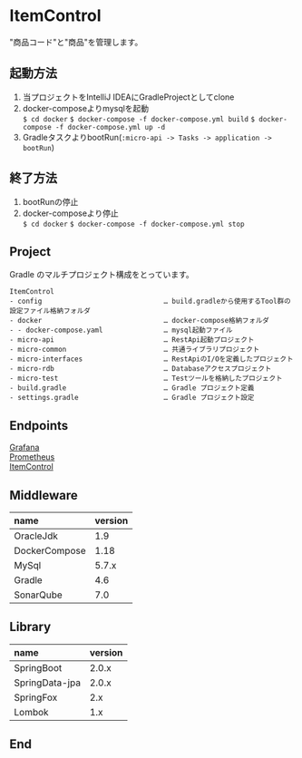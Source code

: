 ItemControl
====

"商品コード"と"商品"を管理します。  

## 起動方法

1. 当プロジェクトをIntelliJ IDEAにGradleProjectとしてclone  
2. docker-composeよりmysqlを起動  
    `$ cd docker`
    `$ docker-compose -f docker-compose.yml build`
    `$ docker-compose -f docker-compose.yml up -d`
3. GradleタスクよりbootRun(`:micro-api -> Tasks -> application -> bootRun`)  

## 終了方法

1. bootRunの停止  
2. docker-composeより停止  
    `$ cd docker`
    `$ docker-compose -f docker-compose.yml stop`
    
## Project

Gradle のマルチプロジェクト構成をとっています。

```
ItemControl
- config                              … build.gradleから使用するTool群の設定ファイル格納フォルダ
- docker                              … docker-compose格納フォルダ
- - docker-compose.yaml               … mysql起動ファイル
- micro-api                           … RestApi起動プロジェクト
- micro-common                        … 共通ライブラリプロジェクト
- micro-interfaces                    … RestApiのI/Oを定義したプロジェクト
- micro-rdb                           … Databaseアクセスプロジェクト
- micro-test                          … Testツールを格納したプロジェクト
- build.gradle                        … Gradle プロジェクト定義
- settings.gradle                     … Gradle プロジェクト設定
```    

## Endpoints

[Grafana][]  
[Prometheus][]  
[ItemControl][]  

## Middleware

| name              | version
| :---------------- | :-------
| OracleJdk         | 1.9
| DockerCompose     | 1.18
| MySql             | 5.7.x
| Gradle            | 4.6 
| SonarQube         | 7.0

## Library

| name               | version
| :----------------- | :------
| SpringBoot         | 2.0.x
| SpringData-jpa     | 2.0.x
| SpringFox          | 2.x
| Lombok             | 1.x

## End
[Grafana]: http://localhost:3000        "Grafana"
[Prometheus]: http://localhost:9090     "Prometheus"
[ItemControl]: http://localhost:8085/swagger-ui.html     "ItemControl"